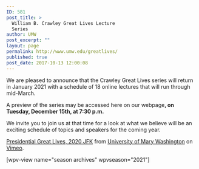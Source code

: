 ```yaml
---
ID: 581
post_title: >
  William B. Crawley Great Lives Lecture
  Series
author: UMW
post_excerpt: ""
layout: page
permalink: http://www.umw.edu/greatlives/
published: true
post_date: 2017-10-13 12:00:08
---
```

<span style="font-weight: 400">We are pleased to announce that the Crawley Great Lives series will return in January 2021 with a schedule of 18 online lectures that will run through mid-March.</span>

<span style="font-weight: 400">A preview of the series may be accessed here on our webpage</span><b>, on Tuesday, December 15th, at 7:30 p.m.</b><span style="font-weight: 400"> </span>

<span style="font-weight: 400">We invite you to join us at that time for a look at what we believe will be an exciting schedule of topics and speakers for the coming year.</span>



<a href="https://vimeo.com/452659596">Presidential Great Lives, 2020 JFK</a> from <a href="https://vimeo.com/umwedu">University of Mary Washington</a> on <a href="https://vimeo.com">Vimeo</a>.

[wpv-view name="season archives" wpvseason="2021"]